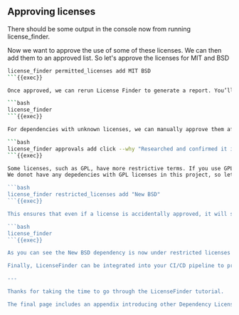 ## Approving licenses
There should be some output in the console now from running license_finder.

Now we want to approve the use of some of these licenses.
We can then add them to an approved list.
So let's approve the licenses for MIT and BSD

```bash
license_finder permitted_licenses add MIT BSD
```{{exec}}

Once approved, we can rerun License Finder to generate a report. You’ll notice that the list of unapproved licenses is now shorter:

```bash
license_finder
```{{exec}}

For dependencies with unknown licenses, we can manually approve them after verifying their license type. For example, if we’ve confirmed that `click` is MIT licensed, we can add it like this:

```bash
license_finder approvals add click --why "Researched and confirmed it is MIT licensed"
```{{exec}}

Some licenses, such as GPL, have more restrictive terms. If you use GPL, your source code must be open source if you plan to redistribute it. To flag this, we can mark GPL as a restricted license:
We donot have any depedencies with GPL licenses in this project, so let's try with New BSD instead.

```bash
license_finder restricted_licenses add "New BSD"
```{{exec}}

This ensures that even if a license is accidentally approved, it will still be listed under `restricted_licenses`.

```bash
license_finder
```{{exec}}

As you can see the New BSD dependency is now under restricted licenses list.

Finally, LicenseFinder can be integrated into your CI/CD pipeline to prevent deployments if any licensing issues are detected.

---

Thanks for taking the time to go through the LicenseFinder tutorial.

The final page includes an appendix introducing other Dependency License Management tools, if you're interested, please take a look.